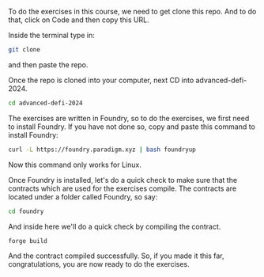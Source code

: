 To do the exercises in this course, we need to get clone this repo. And to do that, click on Code and then copy this URL.

Inside the terminal type in:

```bash
git clone
```

and then paste the repo.

Once the repo is cloned into your computer, next CD into advanced-defi-2024.

```bash
cd advanced-defi-2024
```

The exercises are written in Foundry, so to do the exercises, we first need to install Foundry. If you have not done so, copy and paste this command to install Foundry:

```bash
curl -L https://foundry.paradigm.xyz | bash foundryup
```

Now this command only works for Linux.

Once Foundry is installed, let's do a quick check to make sure that the contracts which are used for the exercises compile. The contracts are located under a folder called Foundry, so say:

```bash
cd foundry
```

And inside here we'll do a quick check by compiling the contract.

```bash
forge build
```

And the contract compiled successfully. So, if you made it this far, congratulations, you are now ready to do the exercises. 
